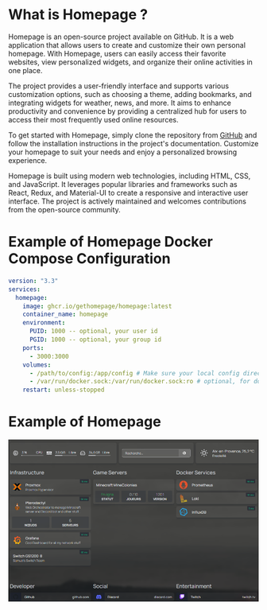# What is Homepage ?

Homepage is an open-source project available on GitHub. It is a web application that allows users to create and customize their own personal homepage. With Homepage, users can easily access their favorite websites, view personalized widgets, and organize their online activities in one place.

The project provides a user-friendly interface and supports various customization options, such as choosing a theme, adding bookmarks, and integrating widgets for weather, news, and more. It aims to enhance productivity and convenience by providing a centralized hub for users to access their most frequently used online resources.

To get started with Homepage, simply clone the repository from [GitHub](https://github.com/gethomepage/homepage) and follow the installation instructions in the project's documentation. Customize your homepage to suit your needs and enjoy a personalized browsing experience.

Homepage is built using modern web technologies, including HTML, CSS, and JavaScript. It leverages popular libraries and frameworks such as React, Redux, and Material-UI to create a responsive and interactive user interface. The project is actively maintained and welcomes contributions from the open-source community.

# Example of Homepage Docker Compose Configuration

```yml
version: "3.3"
services:
  homepage:
    image: ghcr.io/gethomepage/homepage:latest
    container_name: homepage
    environment:
      PUID: 1000 -- optional, your user id
      PGID: 1000 -- optional, your group id
    ports:
      - 3000:3000
    volumes:
      - /path/to/config:/app/config # Make sure your local config directory exists
      - /var/run/docker.sock:/var/run/docker.sock:ro # optional, for docker integrations
    restart: unless-stopped
```

# Example of Homepage 

<img  src="src\img\example.png"/>
